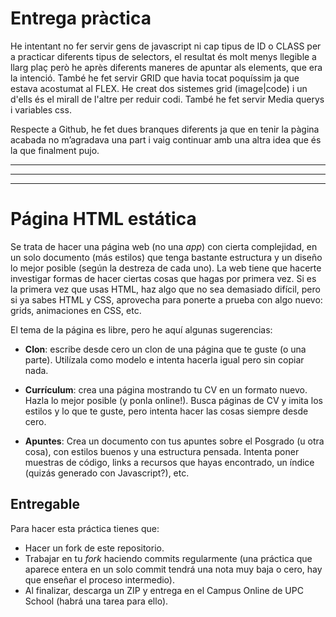 # Entrega pràctica

He intentant no fer servir gens de javascript ni cap tipus de ID o CLASS per a practicar diferents tipus de selectors, el resultat és molt menys llegible a llarg plaç però he après diferents maneres de apuntar als elements, que era la intenció. També he fet servir GRID que havia tocat poquíssim ja que estava acostumat al FLEX. He creat dos sistemes grid (image|code) i un d'ells és el mirall de l'altre per reduir codi. També he fet servir Media querys i variables css.

Respecte a Github, he fet dues branques diferents ja que en tenir la pàgina acabada no m’agradava una part i vaig continuar amb una altra idea que és la que finalment pujo.

---
---
---



# Página HTML estática

Se trata de hacer una página web (no una _app_) con cierta complejidad, en un solo documento (más estilos) que tenga bastante estructura y un diseño lo mejor posible (según la destreza de cada uno). La web tiene que hacerte investigar formas de hacer ciertas cosas que hagas por primera vez. Si es la primera vez que usas HTML, haz algo que no sea demasiado difícil, pero si ya sabes HTML y CSS, aprovecha para ponerte a prueba con algo nuevo: grids, animaciones en CSS, etc.

El tema de la página es libre, pero he aquí algunas sugerencias:

- **Clon**: escribe desde cero un clon de una página que te guste (o una parte). Utilízala como modelo e intenta hacerla igual pero sin copiar nada.

- **Currículum**: crea una página mostrando tu CV en un formato nuevo. Hazla lo mejor posible (y ponla online!). Busca páginas de CV y imita los estilos y lo que te guste, pero intenta hacer las cosas siempre desde cero.

- **Apuntes**: Crea un documento con tus apuntes sobre el Posgrado (u otra cosa), con estilos buenos y una estructura pensada. Intenta poner muestras de código, links a recursos que hayas encontrado, un índice (quizás generado con Javascript?), etc.

## Entregable

Para hacer esta práctica tienes que:
- Hacer un fork de este repositorio.
- Trabajar en tu *fork* haciendo commits regularmente (una práctica que aparece entera en un solo commit tendrá una nota muy baja o cero, hay que enseñar el proceso intermedio).
- Al finalizar, descarga un ZIP y entrega en el Campus Online de UPC School (habrá una tarea para ello).
